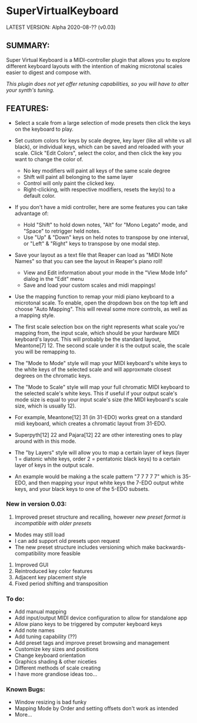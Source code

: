 # SuperVirtualKeyboard

LATEST VERSION: Alpha 2020-08-?? (v0.03)

## SUMMARY:

Super Virtual Keyboard is a MIDI-controller plugin that allows you to explore different keyboard layouts with the intention of making microtonal scales easier to digest and compose with.

*This plugin does not yet offer retuning capabilities, so you will have to alter your synth's tuning.*

## FEATURES:
* Select a scale from a large selection of mode presets then click the keys on the keyboard to play.

* Set custom colors for keys by scale degree, key layer (like all white vs all black), or individual keys, which can be saved and reloaded with your scale. Click "Edit Colors", select the color, and then click the key you want to change the color of.
  * No key modifiers will paint all keys of the same scale degree
  * Shift will paint all belonging to the same layer
  * Control will only paint the clicked key.
  * Right-clicking, with respective modifiers, resets the key(s) to a default color.

* If you don't have a midi controller, here are some features you can take advantage of:
  * Hold "Shift" to hold down notes, "Alt" for "Mono Legato" mode, and "Space" to retrigger held notes.
  * Use "Up" & "Down" keys on held notes to transpose by one interval, or "Left" & "Right" keys to transpose by one modal step. 

* Save your layout as a text file that Reaper can load as "MIDI Note Names" so that you can see the layout in Reaper's piano roll!    
  * View and Edit information about your mode in the "View Mode Info" dialog in the "Edit" menu
  * Save and load your custom scales and midi mappings!

* Use the mapping function to remap your midi piano keyboard to a microtonal scale. To enable, open the dropdown box on the top left and choose "Auto Mapping". This will reveal some more controls, as well as a mapping style.
 * The first scale selection box on the right represents what scale you're mapping from, the input scale, which should be your hardware MIDI keyboard's layout. This will probably be the standard layout, Meantone[7] 12. The second scale under it is the output scale, the scale you will be remapping to.
 * The "Mode to Mode" style will map your MIDI keyboard's white keys to the white keys of the selected scale and will approxmate closest degrees on the chromatic keys.
 * The "Mode to Scale" style will map your full chromatic MIDI keyboard to the selected scale's white keys. This if useful if your output scale's mode size is equal to your input scale's size (the MIDI keyboard's scale size, which is usually 12).
  * For example, Meantone[12] 31 (in 31-EDO) works great on a standard midi keyboard, which creates a chromatic layout from 31-EDO.
  * Superpyth[12] 22 and Pajara[12] 22 are other interesting ones to play around with in this mode.
 * The "by Layers" style will allow you to map a certain layer of keys (layer 1 = diatonic white keys, order 2 = pentatonic black keys) to a certain layer of keys in the output scale.
  * An example would be making a the scale pattern "7 7 7 7 7" which is 35-EDO, and then mapping your input white keys the 7-EDO output white keys, and your black keys to one of the 5-EDO subsets.

### New in version 0.03:
1. Improved preset structure and recalling, however *new preset format is incompatible with older presets*
  - Modes may still load
  - I can add support old presets upon request
  - The new preset structure includes versioning which make backwards-compatibility more feasible
1. Improved GUI
1. Reintroduced key color features
1. Adjacent key placement style
1. Fixed period shifting and transposition

### To do:
* Add manual mapping
* Add input/output MIDI device configuration to allow for standalone app
* Allow piano keys to be triggered by computer keyboard keys
* Add note names
* Add tuning capability (??)
* Add preset tags and improve preset browsing and management
* Customize key sizes and positions
* Change keyboard orientation
* Graphics shading & other niceties
* Different methods of scale creating
* I have more grandiose ideas too...

### Known Bugs:
 - Window resizing is bad funky
 - Mapping Mode by Order and setting offsets don't work as intended
 - More...
